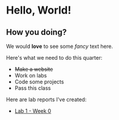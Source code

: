 # Hello, World!
## How you doing?
We would **love** to see some *fancy* text here.

Here's what we need to do this quarter:
* ~~Make a website~~
* Work on labs
* Code some projects
* Pass this class

Here are lab reports I've created:

* [Lab 1 - Week 0](./lab-report-1-week-0.md)